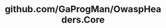 ---
layout: post
title: github.com/GaProgMan/OwaspHeaders.Core
categories: link
tags: [انگلیسی, گیت‌هاب, برنامه‌نویسی]
---